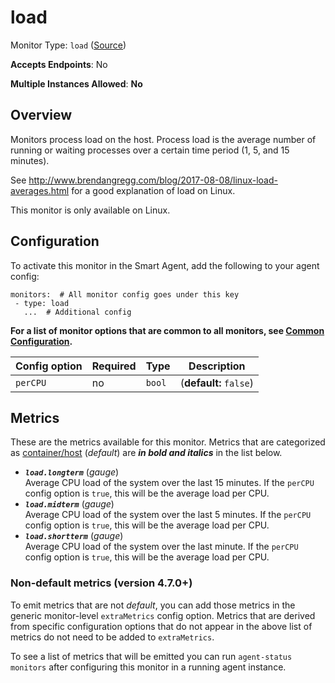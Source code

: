 
<!--- Generated by to-integrations-repo script in Smart Agent repo, DO NOT MODIFY HERE --->
<!--- GENERATED BY gomplate from scripts/docs/templates/monitor-page.md.tmpl --->

# load

Monitor Type: `load` ([Source](https://github.com/signalfx/signalfx-agent/tree/main/pkg/monitors/load))

**Accepts Endpoints**: No

**Multiple Instances Allowed**: **No**

## Overview

Monitors process load on the host. Process load is the average number of
running or waiting processes over a certain time period (1, 5, and 15
minutes).

See http://www.brendangregg.com/blog/2017-08-08/linux-load-averages.html
for a good explanation of load on Linux.

This monitor is only available on Linux.


## Configuration

To activate this monitor in the Smart Agent, add the following to your
agent config:

```
monitors:  # All monitor config goes under this key
 - type: load
   ...  # Additional config
```

**For a list of monitor options that are common to all monitors, see [Common
Configuration](../monitor-config.html#common-configuration).**


| Config option | Required | Type | Description |
| --- | --- | --- | --- |
| `perCPU` | no | `bool` |  (**default:** `false`) |


## Metrics

These are the metrics available for this monitor.
Metrics that are categorized as
[container/host](https://docs.splunk.com/Observability/admin/subscription-usage/monitor-imm-billing-usage.html#about-custom-bundled-and-high-resolution-metrics)
(*default*) are ***in bold and italics*** in the list below.


 - ***`load.longterm`*** (*gauge*)<br>    Average CPU load of the system over the last 15 minutes.  If the `perCPU` config option is `true`, this will be the average load per CPU.
 - ***`load.midterm`*** (*gauge*)<br>    Average CPU load of the system over the last 5 minutes.  If the `perCPU` config option is `true`, this will be the average load per CPU.
 - ***`load.shortterm`*** (*gauge*)<br>    Average CPU load of the system over the last minute.  If the `perCPU` config option is `true`, this will be the average load per CPU.

### Non-default metrics (version 4.7.0+)

To emit metrics that are not _default_, you can add those metrics in the
generic monitor-level `extraMetrics` config option.  Metrics that are derived
from specific configuration options that do not appear in the above list of
metrics do not need to be added to `extraMetrics`.

To see a list of metrics that will be emitted you can run `agent-status
monitors` after configuring this monitor in a running agent instance.



